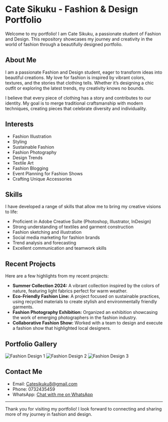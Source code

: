 # Cate Sikuku - Fashion & Design Portfolio

Welcome to my portfolio! I am Cate Sikuku, a passionate student of Fashion and Design. This repository showcases my journey and creativity in the world of fashion through a beautifully designed portfolio.

## About Me

I am a passionate Fashion and Design student, eager to transform ideas into beautiful creations. My love for fashion is inspired by vibrant colors, textures, and the stories that clothing tells. Whether it’s designing a chic outfit or exploring the latest trends, my creativity knows no bounds.

I believe that every piece of clothing has a story and contributes to our identity. My goal is to merge traditional craftsmanship with modern techniques, creating pieces that celebrate diversity and individuality.

## Interests

- Fashion Illustration
- Styling
- Sustainable Fashion
- Fashion Photography
- Design Trends
- Textile Art
- Fashion Blogging
- Event Planning for Fashion Shows
- Crafting Unique Accessories

## Skills

I have developed a range of skills that allow me to bring my creative visions to life:

- Proficient in Adobe Creative Suite (Photoshop, Illustrator, InDesign)
- Strong understanding of textiles and garment construction
- Fashion sketching and illustration
- Social media marketing for fashion brands
- Trend analysis and forecasting
- Excellent communication and teamwork skills

## Recent Projects

Here are a few highlights from my recent projects:

- **Summer Collection 2024:** A vibrant collection inspired by the colors of nature, featuring light fabrics perfect for warm weather.
- **Eco-Friendly Fashion Line:** A project focused on sustainable practices, using recycled materials to create stylish and environmentally friendly garments.
- **Fashion Photography Exhibition:** Organized an exhibition showcasing the work of emerging photographers in the fashion industry.
- **Collaborative Fashion Show:** Worked with a team to design and execute a fashion show that highlighted local designers.

## Portfolio Gallery

![Fashion Design 1](https://ibb.co/6FjRvKP)
![Fashion Design 2](https://ibb.co/nB0Dfgv)
![Fashion Design 3](https://ibb.co/wrMN52H)

## Contact Me

- Email: [Catesikuku8@gmail.com](mailto:Catesikuku8@gmail.com)
- Phone: 0732435459
- WhatsApp: [Chat with me on WhatsApp](https://wa.me/254115945799)

---

Thank you for visiting my portfolio! I look forward to connecting and sharing more of my journey in fashion and design.
